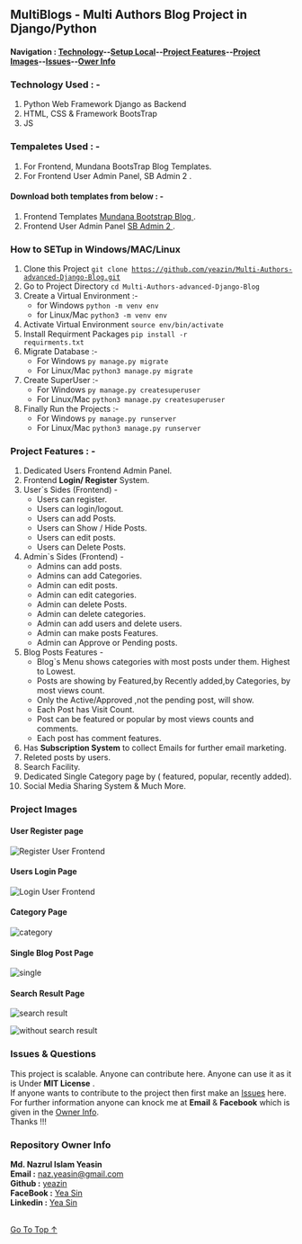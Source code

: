 ##  MultiBlogs - Multi Authors Blog Project in Django/Python
#### Navigation : [Technology](#technology-used---)--[Setup Local](#how-to-setup-in-windowsmaclinux)--[Project Features](#project-features---)--[Project Images](#project-images)--[Issues](#issues--questions)--[Ower Info ](#repository-owner-info) 

  

### Technology Used : -
1. Python Web Framework Django as Backend
2. HTML, CSS & Framework BootsTrap  
3. JS

### Tempaletes Used : -
1. For Frontend, Mundana BootsTrap Blog Templates. 
2. For Frontend User Admin Panel, SB Admin 2 .

#### Download both templates from below : -
1. Frontend Templates [ Mundana Bootstrap Blog ](https://www.wowthemes.net/mundana-free-html-bootstrap-template/).
2. Frontend User Admin Panel [ SB Admin 2 ](https://startbootstrap.com/theme/sb-admin-2).

### How to SETup in Windows/MAC/Linux
1. Clone this Project <code>git clone https://github.com/yeazin/Multi-Authors-advanced-Django-Blog.git </code>
2. Go to Project Directory <code>cd Multi-Authors-advanced-Django-Blog </code>
3. Create a Virtual Environment :-
    * for Windows <code>python -m venv env </code>
    * for Linux/Mac <code>python3 -m venv env </code>
4. Activate Virtual Environment <code>source env/bin/activate </code>
5. Install Requirment Packages <code>pip install -r requirments.txt</code>
6. Migrate Database :-
    * For Windows <code>py manage.py migrate</code>
    * For Linux/Mac <code>python3 manage.py migrate</code>
7. Create SuperUser :-
    * For Windows <code>py manage.py createsuperuser</code>
    * For Linux/Mac <code>python3 manage.py createsuperuser</code>
8. Finally Run the Projects :-
    * For Windows <code>py manage.py runserver</code>
    * For Linux/Mac <code>python3 manage.py runserver</code>

### Project Features : -

1. Dedicated Users Frontend Admin Panel.
2. Frontend __Login/ Register__ System.
3. User`s Sides (Frontend) -
    * Users can register.
    * Users can login/logout.
    * Users can add Posts.
    * Users can Show / Hide Posts.
    * Users can edit posts.
    * Users can Delete Posts.
4. Admin`s Sides (Frontend) -
    * Admins can add posts.
    * Admins can add Categories.
    * Admin can edit posts.
    * Admin can edit categories.
    * Admin can delete Posts.
    * Admin can delete categories.
    * Admin can add users and delete users.
    * Admin can make posts Features.
    * Admin can Approve or Pending posts.
5. Blog Posts Features - 
    * Blog`s Menu shows categories with most posts under them. Highest to Lowest.
    * Posts are showing by Featured,by Recently added,by Categories, by most views count.
    * Only the Active/Approved ,not the pending post, will show.
    * Each Post has Visit Count.
    * Post can be featured or popular by most views counts and comments.
    * Each post has comment features.
6. Has __Subscription System__ to collect Emails for further email marketing.
7. Releted posts by users.
8. Search Facility.
9. Dedicated Single Category page by ( featured, popular, recently added).
10. Social Media Sharing System & Much More.

### Project Images 

#### User Register page
![Register User Frontend](images/readme/register.png "Frontend User Register Page")
#### Users Login Page
![Login User Frontend](images/readme/login.png "Frontend User Login Page")
#### Category Page
![category](images/readme/category.png "category page")
#### Single Blog Post Page
![single](images/readme/single.png "single blog page")
#### Search Result Page
![search result](images/readme/search.png "search result")

![without search result](images/readme/without_search.png " without search result")
### Issues & Questions
This project is scalable. Anyone can contribute here. Anyone can use it as it is Under __MIT License__ .<br>
If anyone wants to contribute to the project then first make an [Issues](https://github.com/yeazin/Multi-Authors-advanced-Django-Blog/issues) here.<br>
For further information anyone can knock me at __Email__ & __Facebook__ which is given in the [Owner Info](#repository-owner-info). <br>
Thanks !!!<br>
### Repository Owner Info 

__Md. Nazrul Islam Yeasin__ <br>
__Email :__ [ naz.yeasin@gmail.com ](mailto:naz.yeasin@gmail.com) <br>
__Github :__ [yeazin](https://github.com/yeazin)<br>
__FaceBook :__ [Yea Sin](https://facebook.com/yeazin.io) <br>
__Linkedin :__ [Yea Sin](https://www.linkedin.com/in/yeazin/)
<br>
<br>

[Go To Top ↑ ](#multiblogs---multi-authors-blog-project-in-djangopython)  








